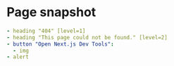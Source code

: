 # Page snapshot

```yaml
- heading "404" [level=1]
- heading "This page could not be found." [level=2]
- button "Open Next.js Dev Tools":
  - img
- alert
```